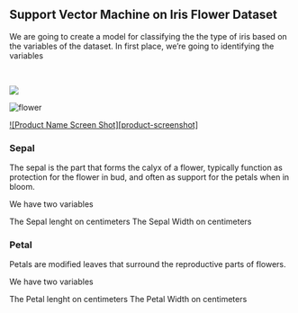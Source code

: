 ## Support Vector Machine on Iris Flower Dataset

We are going to create a model for classifying the the type of iris based on the variables of the dataset.
In first place, we’re going to identifying the variables

<br>

![](flower1.png=750x550)

![flower](flower1.png=750x550)


[![Product Name Screen Shot][product-screenshot]](images/flower1.png=750x550)


### Sepal
The sepal is the part that forms the calyx of a flower, typically function as protection for the flower in bud, and often as support for the petals when in bloom.

We have two variables

The Sepal lenght on centimeters
The Sepal Width on centimeters

### Petal

Petals are modified leaves that surround the reproductive parts of flowers.

We have two variables

The Petal lenght on centimeters
The Petal Width on centimeters